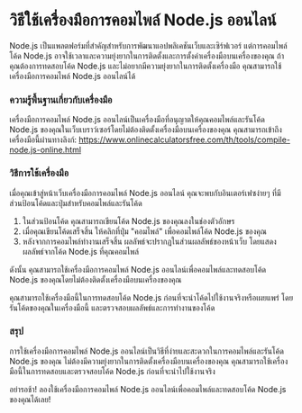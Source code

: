 วิธีใช้เครื่องมือการคอมไพล์ Node.js ออนไลน์
===========================================

Node.js เป็นแพลตฟอร์มที่สำคัญสำหรับการพัฒนาแอปพลิเคชันเว็บและเซิร์ฟเวอร์ แต่การคอมไพล์โค้ด Node.js อาจใช้เวลาและความยุ่งยากในการติดตั้งและการตั้งค่าเครื่องมือบนเครื่องของคุณ ถ้าคุณต้องการทดสอบโค้ด Node.js และไม่อยากมีความยุ่งยากในการติดตั้งเครื่องมือ คุณสามารถใช้เครื่องมือการคอมไพล์ Node.js ออนไลน์ได้

### ความรู้พื้นฐานเกี่ยวกับเครื่องมือ

เครื่องมือการคอมไพล์ Node.js ออนไลน์เป็นเครื่องมือที่อนุญาตให้คุณคอมไพล์และรันโค้ด Node.js ของคุณในเว็บเบราว์เซอร์โดยไม่ต้องติดตั้งเครื่องมือบนเครื่องของคุณ คุณสามารถเข้าถึงเครื่องมือนี้ผ่านทางลิงก์: <https://www.onlinecalculatorsfree.com/th/tools/compile-node.js-online.html>

### วิธีการใช้เครื่องมือ

เมื่อคุณเข้าสู่หน้าเว็บเครื่องมือการคอมไพล์ Node.js ออนไลน์ คุณจะพบกับอินเตอร์เฟซง่ายๆ ที่มีส่วนป้อนโค้ดและปุ่มสำหรับคอมไพล์และรันโค้ด

1. ในส่วนป้อนโค้ด คุณสามารถเขียนโค้ด Node.js ของคุณลงในช่องตัวอักษร
2. เมื่อคุณเขียนโค้ดเสร็จสิ้น ให้คลิกที่ปุ่ม "คอมไพล์" เพื่อคอมไพล์โค้ด Node.js ของคุณ
3. หลังจากการคอมไพล์ทำงานเสร็จสิ้น ผลลัพธ์จะปรากฏในส่วนผลลัพธ์ของหน้าเว็บ โดยแสดงผลลัพธ์จากโค้ด Node.js ที่คุณคอมไพล์

ดังนั้น คุณสามารถใช้เครื่องมือการคอมไพล์ Node.js ออนไลน์เพื่อคอมไพล์และทดสอบโค้ด Node.js ของคุณโดยไม่ต้องติดตั้งเครื่องมือบนเครื่องของคุณ

คุณสามารถใช้เครื่องมือนี้ในการทดสอบโค้ด Node.js ก่อนที่จะนำโค้ดไปใช้งานจริงหรือเผยแพร่ โดยรันโค้ดของคุณในเครื่องมือนี้ และตรวจสอบผลลัพธ์และการทำงานของโค้ด

### สรุป

การใช้เครื่องมือการคอมไพล์ Node.js ออนไลน์เป็นวิธีที่ง่ายและสะดวกในการคอมไพล์และรันโค้ด Node.js ของคุณ ไม่ต้องมีความยุ่งยากในการติดตั้งเครื่องมือบนเครื่องของคุณ คุณสามารถใช้เครื่องมือนี้ในการทดสอบและตรวจสอบโค้ด Node.js ก่อนที่จะนำไปใช้งานจริง

อย่ารอช้า! ลองใช้เครื่องมือการคอมไพล์ Node.js ออนไลน์เพื่อคอมไพล์และทดสอบโค้ด Node.js ของคุณได้เลย!